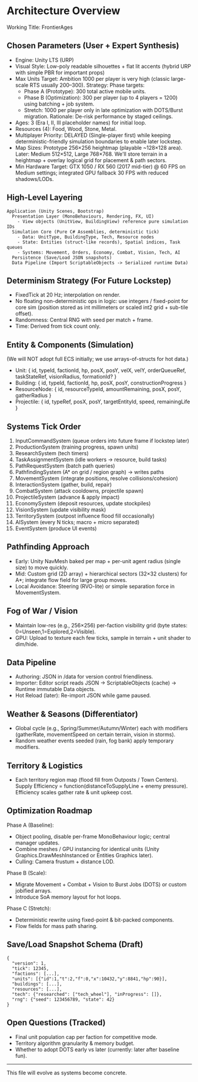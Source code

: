 # Architecture Overview

Working Title: FrontierAges

## Chosen Parameters (User + Expert Synthesis)
- Engine: Unity LTS (URP)
- Visual Style: Low-poly readable silhouettes + flat lit accents (hybrid URP with simple PBR for important props)
- Max Units Target: Ambition 1000 per player is very high (classic large-scale RTS usually 200–300). Strategy: Phase targets:
  - Phase A (Prototype): 300 total active mobile units.
  - Phase B (Optimization): 300 per player (up to 4 players = 1200) using batching + job system.
  - Stretch: 1000 per player only in late optimization with DOTS/Burst migration.
  Rationale: De-risk performance by staged ceilings.
- Ages: 3 (Era I, II, III placeholder names) for initial loop.
- Resources (4): Food, Wood, Stone, Metal.
- Multiplayer Priority: DELAYED (Single-player first) while keeping deterministic-friendly simulation boundaries to enable later lockstep.
- Map Sizes: Prototype 256×256 heightmap (playable ~128×128 area). Later: Medium 512×512, Large 768×768. We'll store terrain in a heightmap + overlay logical grid for placement & path sectors.
- Min Hardware Target: GTX 1050 / RX 560 (2017 mid-tier) @ 60 FPS on Medium settings; integrated GPU fallback 30 FPS with reduced shadows/LODs.

## High-Level Layering
```
Application (Unity Scenes, Bootstrap)
  Presentation Layer (MonoBehaviours, Rendering, FX, UI)
    - View objects (UnitView, BuildingView) reference pure simulation IDs
  Simulation Core (Pure C# Assemblies, deterministic tick)
    - Data: UnitType, BuildingType, Tech, Resource nodes
    - State: Entities (struct-like records), Spatial indices, Task queues
    - Systems: Movement, Orders, Economy, Combat, Vision, Tech, AI
  Persistence (Save/Load JSON snapshots)
  Data Pipeline (Import ScriptableObjects -> Serialized runtime Data)
```

## Determinism Strategy (For Future Lockstep)
- FixedTick at 20 Hz; interpolation on render.
- No floating non-deterministic ops in logic: use integers / fixed-point for core sim (position stored as int millimeters or scaled int2 grid + sub-tile offset).
- Randomness: Central RNG with seed per match + frame.
- Time: Derived from tick count only.

## Entity & Components (Simulation)
(We will NOT adopt full ECS initially; we use arrays-of-structs for hot data.)
- Unit: { id, typeId, factionId, hp, posX, posY, velX, velY, orderQueueRef, taskStateRef, visionRadius, formationId? }
- Building: { id, typeId, factionId, hp, posX, posY, constructionProgress }
- ResourceNode: { id, resourceTypeId, amountRemaining, posX, posY, gatherRadius }
- Projectile: { id, typeRef, posX, posY, targetEntityId, speed, remainingLife }

## Systems Tick Order
1. InputCommandSystem (queue orders into future frame if lockstep later)
2. ProductionSystem (training progress, spawn units)
3. ResearchSystem (tech timers)
4. TaskAssignmentSystem (idle workers -> resource, build tasks)
5. PathRequestSystem (batch path queries)
6. PathfindingSystem (A* on grid / region graph) -> writes paths
7. MovementSystem (integrate positions, resolve collisions/cohesion)
8. InteractionSystem (gather, build, repair)
9. CombatSystem (attack cooldowns, projectile spawn)
10. ProjectileSystem (advance & apply impact)
11. EconomySystem (deposit resources, update stockpiles)
12. VisionSystem (update visibility mask)
13. TerritorySystem (outpost influence flood fill occasionally)
14. AISystem (every N ticks; macro + micro separated)
15. EventSystem (produce UI events)

## Pathfinding Approach
- Early: Unity NavMesh baked per map + per-unit agent radius (single size) to move quickly.
- Mid: Custom grid (2D array) + hierarchical sectors (32×32 clusters) for A*; integrate flow field for large group moves.
- Local Avoidance: Steering (RVO-lite) or simple separation force in MovementSystem.

## Fog of War / Vision
- Maintain low-res (e.g., 256×256) per-faction visibility grid (byte states: 0=Unseen,1=Explored,2=Visible).
- GPU: Upload to texture each few ticks, sample in terrain + unit shader to dim/hide.

## Data Pipeline
- Authoring: JSON in /data for version control friendliness.
- Importer: Editor script reads JSON -> ScriptableObjects (cache) -> Runtime immutable Data objects.
- Hot Reload (later): Re-import JSON while game paused.

## Weather & Seasons (Differentiator)
- Global cycle (e.g., Spring/Summer/Autumn/Winter) each with modifiers (gatherRate, movementSpeed on certain terrain, vision in storms).
- Random weather events seeded (rain, fog bank) apply temporary modifiers.

## Territory & Logistics
- Each territory region map (flood fill from Outposts / Town Centers). Supply Efficiency = function(distanceToSupplyLine + enemy pressure). Efficiency scales gather rate & unit upkeep cost.

## Optimization Roadmap
Phase A (Baseline):
- Object pooling, disable per-frame MonoBehaviour logic; central manager updates.
- Combine meshes / GPU instancing for identical units (Unity Graphics.DrawMeshInstanced or Entities Graphics later).
- Culling: Camera frustum + distance LOD.

Phase B (Scale):
- Migrate Movement + Combat + Vision to Burst Jobs (DOTS) or custom jobified arrays.
- Introduce SoA memory layout for hot loops.

Phase C (Stretch):
- Deterministic rewrite using fixed-point & bit-packed components.
- Flow fields for mass path sharing.

## Save/Load Snapshot Schema (Draft)
```
{
  "version": 1,
  "tick": 12345,
  "factions": [...],
  "units": [{"id":1,"t":2,"f":0,"x":10432,"y":8841,"hp":90}],
  "buildings": [...],
  "resources": [...],
  "tech": {"researched": ["tech_wheel"], "inProgress": []},
  "rng": {"seed": 123456789, "state": 42}
}
```

## Open Questions (Tracked)
- Final unit population cap per faction for competitive mode.
- Territory algorithm granularity & memory budget.
- Whether to adopt DOTS early vs later (currently: later after baseline fun).

---
This file will evolve as systems become concrete.
